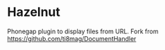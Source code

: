 Hazelnut
========

Phonegap plugin to display files from URL. Fork from https://github.com/ti8mag/DocumentHandler
